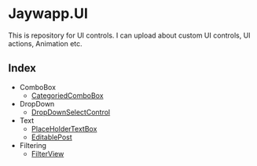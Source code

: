 # Jaywapp.UI
This is repository for UI controls. I can upload about custom UI controls, UI actions, Animation etc.
## Index
- ComboBox
  - [CategoriedComboBox](https://github.com/jaywapp/Jaywapp.UI/tree/develop/ComboBox/Categoried)
- DropDown
  - [DropDownSelectControl](https://github.com/jaywapp/Jaywapp.UI/tree/develop/Custom/DropDown)
- Text
  - [PlaceHolderTextBox](https://github.com/jaywapp/Jaywapp.UI/tree/develop/Text/Box)
  - [EditablePost](https://github.com/jaywapp/Jaywapp.UI/tree/develop/Text/Post)
- Filtering
  - [FilterView](https://github.com/jaywapp/Jaywapp.UI/tree/develop/Filtering)
